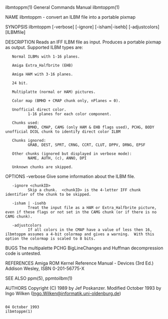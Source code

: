 ilbmtoppm(1)                                                                            General Commands Manual                                                                           ilbmtoppm(1)

NAME
       ilbmtoppm - convert an ILBM file into a portable pixmap

SYNOPSIS
       ilbmtoppm [-verbose] [-ignore<chunkID>] [-isham|-isehb] [-adjustcolors] [ILBMfile]

DESCRIPTION
       Reads an IFF ILBM file as input.  Produces a portable pixmap as output.  Supported ILBM types are:

       Normal ILBMs with 1-16 planes.

       Amiga Extra_Halfbrite (EHB)

       Amiga HAM with 3-16 planes.

       24 bit.

       Multiplatte (normal or HAM) pictures.

       Color map (BMHD + CMAP chunk only, nPlanes = 0).

       Unofficial direct color.
              1-16 planes for each color component.

       Chunks used:
              BMHD, CMAP, CAMG (only HAM & EHB flags used), PCHG, BODY unofficial DCOL chunk to identify direct color ILBM

       Chunks ignored:
              GRAB, DEST, SPRT, CRNG, CCRT, CLUT, DPPV, DRNG, EPSF

       Other chunks (ignored but displayed in verbose mode):
              NAME, AUTH, (c), ANNO, DPI

       Unknown chunks are skipped.

OPTIONS
       -verbose
              Give some information about the ILBM file.

       -ignore <chunkID>
              Skip a chunk.  <chunkID> is the 4-letter IFF chunk identifier of the chunk to be skipped.

       -isham | -isehb
              Treat the input file as a HAM or Extra_Halfbrite picture, even if these flags or not set in the CAMG chunk (or if there is no CAMG chunk).

       -adjustcolors
              If all colors in the CMAP have a value of less then 16, ilbmtoppm assumes a 4-bit colormap and gives a warning.  With this option the colormap is scaled to 8 bits.

BUGS
       The multipalette PCHG BigLineChanges and Huffman decompression code is untested.

REFERENCES
       Amiga ROM Kernel Reference Manual - Devices (3rd Ed.)
       Addison Wesley, ISBN 0-201-56775-X

SEE ALSO
       ppm(5), ppmtoilbm(1)

AUTHORS
       Copyright (C) 1989 by Jef Poskanzer.
       Modified October 1993 by Ingo Wilken (Ingo.Wilken@informatik.uni-oldenburg.de)

                                                                                            04 October 1993                                                                               ilbmtoppm(1)
